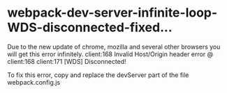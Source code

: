 # webpack-dev-server-infinite-loop-WDS-disconnected-fixed...
Due to the new update of chrome, mozilla and several other browsers you will get this error infinitely. 
client:168 Invalid Host/Origin header
error @ client:168
client:171 [WDS] Disconnected!

To fix this error, copy and replace the devServer part of the file webpack.config.js
